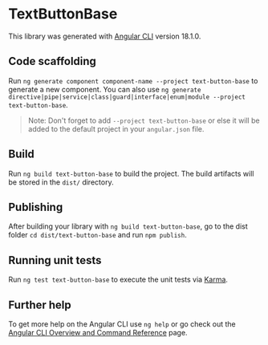 # TextButtonBase

This library was generated with [Angular CLI](https://github.com/angular/angular-cli) version 18.1.0.

## Code scaffolding

Run `ng generate component component-name --project text-button-base` to generate a new component. You can also use `ng generate directive|pipe|service|class|guard|interface|enum|module --project text-button-base`.
> Note: Don't forget to add `--project text-button-base` or else it will be added to the default project in your `angular.json` file. 

## Build

Run `ng build text-button-base` to build the project. The build artifacts will be stored in the `dist/` directory.

## Publishing

After building your library with `ng build text-button-base`, go to the dist folder `cd dist/text-button-base` and run `npm publish`.

## Running unit tests

Run `ng test text-button-base` to execute the unit tests via [Karma](https://karma-runner.github.io).

## Further help

To get more help on the Angular CLI use `ng help` or go check out the [Angular CLI Overview and Command Reference](https://angular.dev/tools/cli) page.
